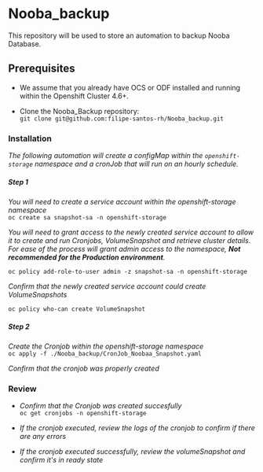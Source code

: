 # Nooba_backup

This repository will be used to store an automation to backup Nooba Database.

## Prerequisites

- We assume that you already have OCS or ODF installed and running within the Openshift Cluster 4.6+.  

- Clone the Nooba_Backup repository:  
`git clone git@github.com:filipe-santos-rh/Nooba_backup.git`  

### Installation

*The following automation will create a configMap within the `openshift-storage` namespace and a cronJob that will run on an hourly schedule.*  


##### Step 1

*You will need to create a service account within the openshift-storage namespace*  
`oc create sa snapshot-sa -n openshift-storage`  

*You will need to grant access to the newly created service account to allow it to create and run Cronjobs, VolumeSnapshot and retrieve cluster details. For ease of the process will grant admin access to the namespace, **Not recommended for the Production environment**.*  

`oc policy add-role-to-user admin -z snapshot-sa -n openshift-storage`  


*Confirm that the newly created service account could create VolumeSnapshots*  

`oc policy who-can create VolumeSnapshot`  


##### Step 2

*Create the Cronjob within the openshift-storage namespace*  
`oc apply -f ./Nooba_backup/CronJob_Noobaa_Snapshot.yaml`  

*Confirm that the cronjob was properly created*  


### Review

- *Confirm that the Cronjob was created succesfully*  
`oc get cronjobs -n openshift-storage`

- *If the cronjob executed, review the logs of the cronjob to confirm if there are any errors*  

- *If the cronjob executed successfully, review the volumeSnapshot and confirm it's in ready state*  